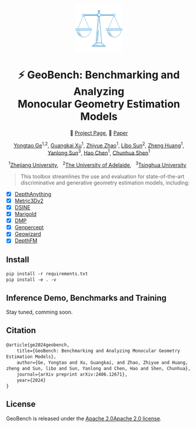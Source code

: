 <div align="center">
<img src="./assets/logo.png" width="128"/>

# ⚡ GeoBench: Benchmarking and Analyzing <br> Monocular Geometry Estimation Models

🔰 [Project Page](https://yongtaoge.github.io/projects/geobench/), 📑 [Paper](https://arxiv.org/abs/2406.12671)
    
[Yongtao Ge]()<sup>1,</sup><sup>2</sup>, [Guangkai Xu]()<sup>1</sup>, [Zhiyue Zhao]()<sup>1</sup>, [Libo Sun]()<sup>2</sup>, [Zheng Huang]()<sup>1</sup>, [Yanlong Sun]()<sup>3</sup>, [Hao Chen]()<sup>1</sup>, [Chunhua Shen]()<sup>1</sup>

<sup>1</sup>[Zhejiang University](https://www.zju.edu.cn/english/), &nbsp;
<sup>2</sup>[The University of Adelaide](https://www.adelaide.edu.au/aiml/), &nbsp;
<sup>3</sup>[Tsinghua University](https://www.tsinghua.edu.cn/en/) &nbsp;


</div>

> This toolbox streamlines the use and evaluation for state-of-the-art discriminative and generative geometry estimation models, including:

- [x] [DepthAnything](https://arxiv.org/abs/2401.10891)
- [x] [Metric3Dv2](https://arxiv.org/abs/2404.15506)
- [x] [DSINE](https://arxiv.org/abs/2403.00712)
- [x] [Marigold](https://arxiv.org/abs/2312.02145)
- [x] [DMP](https://arxiv.org/abs/2311.18832)
- [x] [Genpercept](https://arxiv.org/abs/2403.06090)
- [x] [Geowizard](https://arxiv.org/abs/2403.12013)
- [x] [DepthFM](https://arxiv.org/abs/2403.13788)

## Install
```
pip install -r requirements.txt
pip install -e . -v
```

## Inference Demo, Benchmarks and Training

Stay tuned, comming soon.

## Citation

```
@article{ge2024geobench,
    title={GeoBench: Benchmarking and Analyzing Monocular Geometry Estimation Models},
    author={Ge, Yongtao and Xu, Guangkai, and Zhao, Zhiyue and Huang, zheng and Sun, libo and Sun, Yanlong and Chen, Hao and Shen, Chunhua},
    journal={arXiv preprint arXiv:2406.12671},
    year={2024}
}

```
## License

GeoBench is released under the [Apache 2.0Apache 2.0 license](LICENSE).